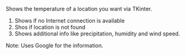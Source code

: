 Shows the temperature of a location you want via TKinter.

1. Shows if no Internet connection is available
2. Shos if location is not found
3. Shows additional info like precipitation, humidity and wind speed.




Note: Uses Google for the information.
